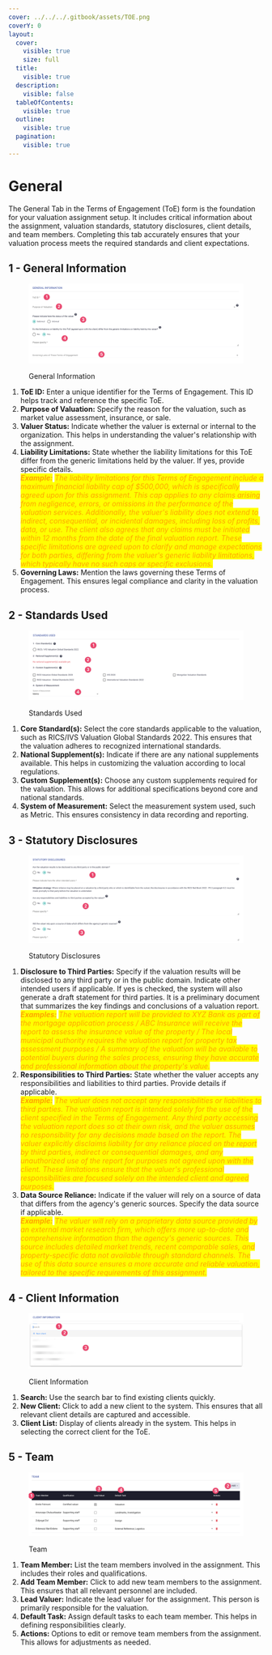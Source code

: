 ```yaml
---
cover: ../../../.gitbook/assets/TOE.png
coverY: 0
layout:
  cover:
    visible: true
    size: full
  title:
    visible: true
  description:
    visible: false
  tableOfContents:
    visible: true
  outline:
    visible: true
  pagination:
    visible: true
---
```


# General

The General Tab in the Terms of Engagement (ToE) form is the foundation for your valuation assignment setup. It includes critical information about the assignment, valuation standards, statutory disclosures, client details, and team members. Completing this tab accurately ensures that your valuation process meets the required standards and client expectations.

## 1 - General Information

<figure><img src="../../../.gitbook/assets/TOE Form - General Tab - General" alt=""><figcaption><p>General Information</p></figcaption></figure>

1. **ToE ID:** Enter a unique identifier for the Terms of Engagement. This ID helps track and reference the specific ToE.
2. **Purpose of Valuation:** Specify the reason for the valuation, such as market value assessment, insurance, or sale.
3. **Valuer Status:** Indicate whether the valuer is external or internal to the organization. This helps in understanding the valuer's relationship with the assignment.
4. **Liability Limitations:** State whether the liability limitations for this ToE differ from the generic limitations held by the valuer. If yes, provide specific details.\
   _<mark style="color:orange;">**Example:**</mark> <mark style="color:orange;"></mark><mark style="color:orange;">The liability limitations for this Terms of Engagement include a maximum financial liability cap of $500,000, which is specifically agreed upon for this assignment. This cap applies to any claims arising from negligence, errors, or omissions in the performance of the valuation services. Additionally, the valuer's liability does not extend to indirect, consequential, or incidental damages, including loss of profits, data, or use. The client also agrees that any claims must be initiated within 12 months from the date of the final valuation report. These specific limitations are agreed upon to clarify and manage expectations for both parties, differing from the valuer's generic liability limitations, which typically have no such caps or specific exclusions.</mark>_
5. **Governing Laws:** Mention the laws governing these Terms of Engagement. This ensures legal compliance and clarity in the valuation process.

## **2 - Standards Used**

<figure><img src="../../../.gitbook/assets/TOE Form - General Tab - Standards" alt=""><figcaption><p>Standards Used</p></figcaption></figure>

1. **Core Standard(s):** Select the core standards applicable to the valuation, such as RICS/IVS Valuation Global Standards 2022. This ensures that the valuation adheres to recognized international standards.
2. **National Supplement(s):** Indicate if there are any national supplements available. This helps in customizing the valuation according to local regulations.
3. **Custom Supplement(s):** Choose any custom supplements required for the valuation. This allows for additional specifications beyond core and national standards.
4. **System of Measurement:** Select the measurement system used, such as Metric. This ensures consistency in data recording and reporting.

## **3 - Statutory Disclosures**

<figure><img src="../../../.gitbook/assets/TOE Form - General Tab - Statutory Disclosures" alt=""><figcaption><p>Statutory Disclosures</p></figcaption></figure>

1. **Disclosure to Third Parties:** Specify if the valuation results will be disclosed to any third party or in the public domain. Indicate other intended users if applicable. If yes is checked, the system will also generate a draft statement for third parties. It is a preliminary document that summarizes the key findings and conclusions of a valuation report.\
   _<mark style="color:orange;">**Examples:**</mark> <mark style="color:orange;"></mark><mark style="color:orange;">The valuation report will be provided to XYZ Bank as part of the mortgage application process / ABC Insurance will receive the report to assess the insurance value of the property / The local municipal authority requires the valuation report for property tax assessment purposes / A summary of the valuation will be available to potential buyers during the sales process, ensuring they have accurate and professional information about the property's value.</mark>_
2. **Responsibilities to Third Parties:** State whether the valuer accepts any responsibilities and liabilities to third parties. Provide details if applicable.\
   _<mark style="color:orange;">**Example:**</mark> <mark style="color:orange;"></mark><mark style="color:orange;">The valuer does not accept any responsibilities or liabilities to third parties. The valuation report is intended solely for the use of the client specified in the Terms of Engagement. Any third party accessing the valuation report does so at their own risk, and the valuer assumes no responsibility for any decisions made based on the report. The valuer explicitly disclaims liability for any reliance placed on the report by third parties, indirect or consequential damages, and any unauthorized use of the report for purposes not agreed upon with the client. These limitations ensure that the valuer's professional responsibilities are focused solely on the intended client and agreed purposes.</mark>_
3. **Data Source Reliance:** Indicate if the valuer will rely on a source of data that differs from the agency's generic sources. Specify the data source if applicable.\
   _<mark style="color:orange;">**Example:**</mark> <mark style="color:orange;"></mark><mark style="color:orange;">The valuer will rely on a proprietary data source provided by an external market research firm, which offers more up-to-date and comprehensive information than the agency's generic sources. This source includes detailed market trends, recent comparable sales, and property-specific data not available through standard channels. The use of this data source ensures a more accurate and reliable valuation, tailored to the specific requirements of this assignment.</mark>_

## **4 - Client Information**

<figure><img src="../../../.gitbook/assets/TOE Form - General Tab - Clients" alt=""><figcaption><p>Client Information</p></figcaption></figure>

1. **Search:** Use the search bar to find existing clients quickly.
2. **New Client:** Click to add a new client to the system. This ensures that all relevant client details are captured and accessible.
3. **Client List:** Display of clients already in the system. This helps in selecting the correct client for the ToE.

## **5 - Team**

<figure><img src="../../../.gitbook/assets/TOE Form - General Tab - Team" alt=""><figcaption><p>Team</p></figcaption></figure>

1. **Team Member:** List the team members involved in the assignment. This includes their roles and qualifications.
2. **Add Team Member:** Click to add new team members to the assignment. This ensures that all relevant personnel are included.
3. **Lead Valuer:** Indicate the lead valuer for the assignment. This person is primarily responsible for the valuation.
4. **Default Task:** Assign default tasks to each team member. This helps in defining responsibilities clearly.
5. **Actions:** Options to edit or remove team members from the assignment. This allows for adjustments as needed.
